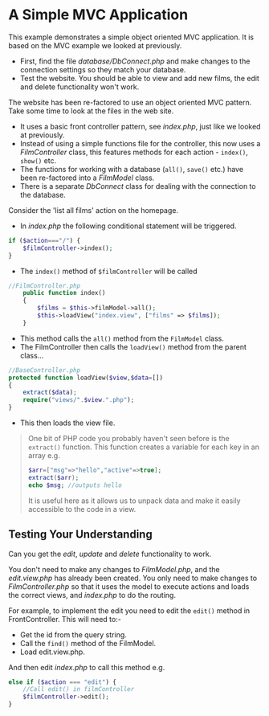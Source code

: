 # A Simple MVC Application

This example demonstrates a simple object oriented MVC application. It is based on the MVC example we looked at previously.

- First, find the file _database/DbConnect.php_ and make changes to the connection settings so they match your database.
- Test the website. You should be able to view and add new films, the edit and delete functionality won't work.

The website has been re-factored to use an object oriented MVC pattern. Take some time to look at the files in the web site.

- It uses a basic front controller pattern, see _index.php_, just like we looked at previously.
- Instead of using a simple functions file for the controller, this now uses a _FilmController_ class, this features methods for each action - `index()`, `show()` etc.
- The functions for working with a database (`all()`, `save()` etc.) have been re-factored into a _FilmModel_ class.
- There is a separate _DbConnect_ class for dealing with the connection to the database.

Consider the 'list all films' action on the homepage.

- In _index.php_ the following conditional statement will be triggered.

```php
if ($action==="/") {
    $filmController->index();
}
```

- The `index()` method of `$filmController` will be called

```php
//FilmController.php
    public function index()
    {
        $films = $this->filmModel->all();
        $this->loadView("index.view", ["films" => $films]);
    }
```

- This method calls the `all()` method from the `FilmModel` class.
- The FilmController then calls the `loadView()` method from the parent class...

```php
//BaseController.php
protected function loadView($view,$data=[])
{
    extract($data);
    require("views/".$view.".php");
}
```

- This then loads the view file.

> One bit of PHP code you probably haven't seen before is the `extract()` function. This function creates a variable for each key in an array e.g.
>
> ```php
> $arr=["msg"=>"hello","active"=>true];
> extract($arr);
> echo $msg; //outputs hello
> ```
>
> It is useful here as it allows us to unpack data and make it easily accessible to the code in a view.

## Testing Your Understanding

Can you get the _edit_, _update_ and _delete_ functionality to work.

You don't need to make any changes to _FilmModel.php_, and the _edit.view.php_ has already been created. You only need to make changes to
_FilmController.php_ so that it uses the model to execute actions and loads the correct views, and _index.php_ to do the routing.

For example, to implement the edit you need to edit the `edit()` method in FrontController. This will need to:-

- Get the id from the query string.
- Call the `find()` method of the FilmModel.
- Load edit.view.php.

And then edit _index.php_ to call this method e.g.

```php
else if ($action === "edit") {
    //Call edit() in filmController
    $filmController->edit();
}
```
